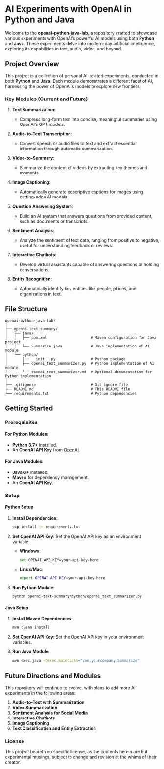 

# AI Experiments with OpenAI in Python and Java

Welcome to the **openai-python-java-lab**, a repository crafted to showcase various experiments with OpenAI’s powerful AI models using both **Python** and **Java**. These experiments delve into modern-day artificial intelligence, exploring its capabilities in text, audio, video, and beyond.

## Project Overview

This project is a collection of personal AI-related experiments, conducted in both **Python** and **Java**. Each module demonstrates a different facet of AI, harnessing the power of OpenAI's models to explore new frontiers.

### Key Modules (Current and Future)

1. **Text Summarization**:
   - Compress long-form text into concise, meaningful summaries using OpenAI’s GPT models.
   
2. **Audio-to-Text Transcription**:
   - Convert speech or audio files to text and extract essential information through automatic summarization.
   
3. **Video-to-Summary**:
   - Summarize the content of videos by extracting key themes and moments.

4. **Image Captioning**:
   - Automatically generate descriptive captions for images using cutting-edge AI models.
   
5. **Question Answering System**:
   - Build an AI system that answers questions from provided content, such as documents or transcripts.

6. **Sentiment Analysis**:
   - Analyze the sentiment of text data, ranging from positive to negative, useful for understanding feedback or reviews.

7. **Interactive Chatbots**:
   - Develop virtual assistants capable of answering questions or holding conversations.

8. **Entity Recognition**:
   - Automatically identify key entities like people, places, and organizations in text.

## File Structure

```
openai-python-java-lab/
│
├── openai-text-summary/
│   ├── java/
│   │   ├── pom.xml                    # Maven configuration for Java project
│   │   └── Summarize.java             # Java implementation of AI module
│   └── python/
│       ├── __init__.py                # Python package
│       ├── openai_text_summarizer.py  # Python implementation of AI module
│       └── openai_text_summarizer.md  # Optional documentation for Python implementation
│
├── .gitignore                         # Git ignore file
├── README.md                          # This README file
└── requirements.txt                   # Python dependencies
```

## Getting Started

### Prerequisites

#### For Python Modules:
- **Python 3.7+** installed.
- An **OpenAI API Key** from [OpenAI](https://platform.openai.com/signup).

#### For Java Modules:
- **Java 8+** installed.
- **Maven** for dependency management.
- An **OpenAI API Key**.

### Setup

#### Python Setup

1. **Install Dependencies**:
   ```bash
   pip install -r requirements.txt
   ```

2. **Set OpenAI API Key**:
   Set the OpenAI API key as an environment variable:
   
   - **Windows**:
     ```bash
     set OPENAI_API_KEY=your-api-key-here
     ```
   - **Linux/Mac**:
     ```bash
     export OPENAI_API_KEY=your-api-key-here
     ```

3. **Run Python Module**:
   ```bash
   python openai-text-summary/python/openai_text_summarizer.py
   ```

#### Java Setup

1. **Install Maven Dependencies**:
   ```bash
   mvn clean install
   ```

2. **Set OpenAI API Key**:
   Set the OpenAI API key in your environment variables.

3. **Run Java Module**:
   ```bash
   mvn exec:java -Dexec.mainClass="com.yourcompany.Summarize"
   ```

## Future Directions and Modules

This repository will continue to evolve, with plans to add more AI experiments in the following areas:

1. **Audio-to-Text with Summarization**
2. **Video Summarization**
3. **Sentiment Analysis for Social Media**
4. **Interactive Chatbots**
5. **Image Captioning**
6. **Text Classification and Entity Extraction**


### License

This project beareth no specific license, as the contents herein are but experimental musings, subject to change and revision at the whims of their creator.

